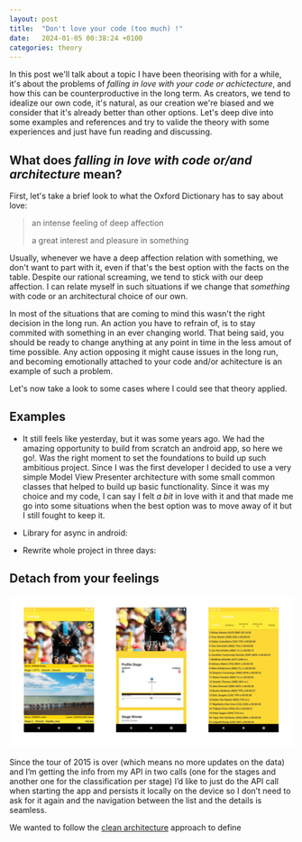 ```yaml
---
layout: post
title:  "Don't love your code (too much) !"
date:   2024-01-05 00:38:24 +0100
categories: theory 
---
```

In this post we'll talk about a topic I have been theorising with for a while, it's about the problems of *falling in love with your code or achictecture*, and how this can be counterproductive in the long term. As creators, we tend to idealize our own code, it's natural, as our creation we're biased and we consider that it's already better than other options. Let's deep dive into some examples and references and try to valide the theory with some experiences and just have fun reading and discussing.


What does *falling in love with code or/and architecture* mean?
---------------
First, let's take a brief look to what the Oxford Dictionary has to say about love:

>an intense feeling of deep affection
>
>a great interest and pleasure in something

Usually, whenever we have a deep affection relation with something, we don't want to part with it, even if that's the best option with the facts on the table. Despite our rational screaming, we tend to stick with our deep affection. I can relate myself in such situations if we change that *something* with code or an architectural choice of our own.

In most of the situations that are coming to mind this wasn't the right decision in the long run. An action you have to refrain of, is to stay commited with something in an ever changing world. That being said, you should be ready to change anything at any point in time in the less amout of time possible. Any action opposing it might cause issues in the long run, and becoming emotionally attached to your code and/or achitecture is an example of such a problem.

Let's now take a look to some cases where I could see that theory applied.

Examples
---------------

- It still feels like yesterday, but it was some years ago. We had the amazing opportunity to build from scratch an android app, so here we go!. Was the right moment to set the foundations to build up such ambitious project. Since I was the first developer I decided to use a very simple Model View Presenter architecture with some small common classes that helped to build up basic functionality. Since it was my choice and my code, I can say I felt *a bit* in love with it and that made me go into some situations when the best option was to move away of it but I still fought to keep it. 

- Library for async in android:

- Rewrite whole project in three days:


Detach from your feelings
---------------



![Android app UI flow](/assets/appFlow.png)

Since the tour of 2015 is over (which means no more updates on the data) and I’m getting the info from my API in two calls (one for the stages and another one for the classification per stage) I’d like to just do the API call when starting the app and persists it locally on the device so I don’t need to ask for it again and the navigation between the list and the details is seamless.

We wanted to follow the [clean architecture][clean-arch] approach to define 

[tour-app-native-repo]: https://github.com/pedrofraca/tour-app-native
[tour-app-pod-repo]: https://github.com/pedrofraca/tour-app-data-pod
[tour-app-ios-repo]: https://github.com/pedrofraca/tour-app-ios
[kotlin-thread]: https://stackoverflow.com/questions/60180941/uncaught-kotlin-exception-kotlin-native-incorrectdereferenceexception-illegal
[kotlin-native]: https://kotlinlang.org/docs/reference/native-overview.html 
[swift-ui]: https://developer.apple.com/xcode/swiftui/
[mockk-web]: https://mockk.io/
[app-store-tutorial]: https://www.youtube.com/watch?v=o31ZzGuW-1M&list=WL&index=50&t=371s
[clean-arch]: https://blog.cleancoder.com/uncle-bob/2012/08/13/the-clean-architecture.html
[rx-swift]: https://github.com/ReactiveX/RxSwift
[monkik-web]: https://www.flaticon.com/authors/monkik
[flaticon-web]: www.flaticon.com
[android-repo]: https://github.com/pedrofraca/tourapp/tree/master/TourApp